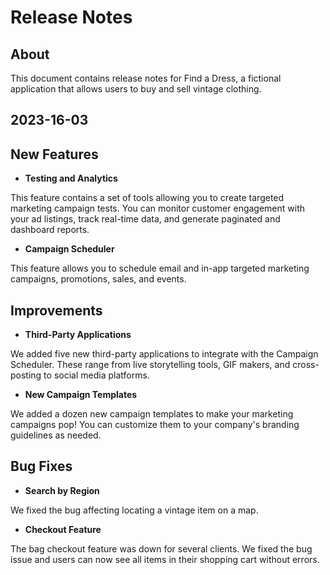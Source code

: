 # Release Notes 

## About 

This document contains release notes for Find a Dress, a fictional application that allows users to buy and sell vintage clothing.

## 2023-16-03 

## New Features
- **Testing and Analytics**

This feature contains a set of tools allowing you to create targeted marketing campaign tests. You can monitor customer engagement with your ad listings, track real-time data, and generate paginated and dashboard reports.

- **Campaign Scheduler**

This feature allows you to schedule email and in-app targeted marketing campaigns, promotions, sales, and events.

## Improvements
- **Third-Party Applications**

We added five new third-party applications to integrate with the Campaign Scheduler. These range from live storytelling tools, GIF makers, and cross-posting to social media platforms.

- **New Campaign Templates** 

We added a dozen new campaign templates to make your marketing campaigns pop! You can customize them to your company's branding guidelines as needed.

## Bug Fixes 
- **Search by Region**

We fixed the bug affecting locating a vintage item on a map.

- **Checkout Feature**

The bag checkout feature was down for several clients. We fixed the bug issue and users can now see all items in their shopping cart without errors.
